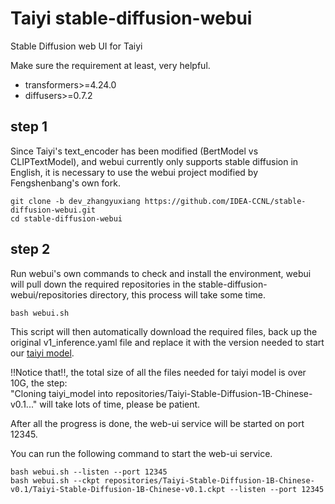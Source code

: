 # Taiyi stable-diffusion-webui
Stable Diffusion web UI for Taiyi

Make sure the requirement at least, very helpful.

- transformers>=4.24.0
- diffusers>=0.7.2

## step 1

Since Taiyi's text_encoder has been modified (BertModel vs CLIPTextModel), and webui currently only supports stable diffusion in English, it is necessary to use the webui project modified by Fengshenbang's own fork.

```
git clone -b dev_zhangyuxiang https://github.com/IDEA-CCNL/stable-diffusion-webui.git
cd stable-diffusion-webui
```

## step 2

Run webui's own commands to check and install the environment, webui will pull down the required repositories in the stable-diffusion-webui/repositories directory, this process will take some time.

```
bash webui.sh
```

This script will then automatically download the required files, back up the original v1_inference.yaml file and replace it with the version needed to start our [taiyi model](https://huggingface.co/IDEA-CCNL/Taiyi-Stable-Diffusion-1B-Chinese-v0.1 ). 

!!Notice that!!, the total size of all the files needed for taiyi model is over 10G, the step:  
"Cloning taiyi_model into repositories/Taiyi-Stable-Diffusion-1B-Chinese-v0.1..." will take lots of time, please be patient.

After all the progress is done, the web-ui service will be started on port 12345.




You can run the following command to start the web-ui service.

```
bash webui.sh --listen --port 12345
bash webui.sh --ckpt repositories/Taiyi-Stable-Diffusion-1B-Chinese-v0.1/Taiyi-Stable-Diffusion-1B-Chinese-v0.1.ckpt --listen --port 12345
```
